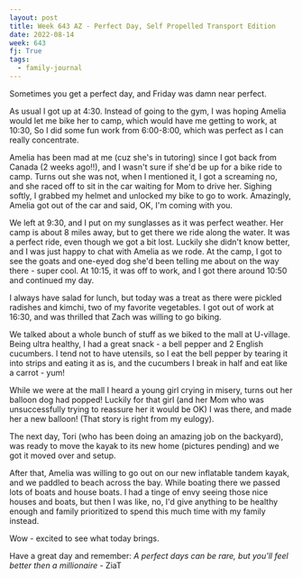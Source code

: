```yaml
---
layout: post
title: Week 643 AZ - Perfect Day, Self Propelled Transport Edition
date: 2022-08-14
week: 643
fj: True
tags:
  - family-journal
---
```


Sometimes you get a perfect day, and Friday was damn near perfect.

As usual I got up at 4:30. Instead of going to the gym, I was hoping Amelia would let me bike her to camp, which would have me getting to work, at 10:30, So I did some fun work from 6:00-8:00, which was perfect as I can really concentrate.

Amelia has been mad at me (cuz she's in tutoring) since I got back from Canada (2 weeks ago!!), and I wasn't sure if she'd be up for a bike ride to camp. Turns out she was not, when I mentioned it, I got a screaming no, and she raced off to sit in the car waiting for Mom to drive her. Sighing softly, I grabbed my helmet and unlocked my bike to go to work. Amazingly, Amelia got out of the car and said, OK, I'm coming with you.

We left at 9:30, and I put on my sunglasses as it was perfect weather. Her camp is about 8 miles away, but to get there we ride along the water. It was a perfect ride, even though we got a bit lost. Luckily she didn't know better, and I was just happy to chat with Amelia as we rode. At the camp, I got to see the goats and one-eyed dog she'd been telling me about on the way there - super cool. At 10:15, it was off to work, and I got there around 10:50 and continued my day.

I always have salad for lunch, but today was a treat as there were pickled radishes and kimchi, two of my favorite vegetables. I got out of work at 16:30, and was thrilled that Zach was willing to go biking.

We talked about a whole bunch of stuff as we biked to the mall at U-village. Being ultra healthy, I had a great snack - a bell pepper and 2 English cucumbers. I tend not to have utensils, so I eat the bell pepper by tearing it into strips and eating it as is, and the cucumbers I break in half and eat like a carrot - yum!

While we were at the mall I heard a young girl crying in misery, turns out her balloon dog had popped! Luckily for that girl (and her Mom who was unsuccessfully trying to reassure her it would be OK) I was there, and made her a new balloon! (That story is right from my eulogy).

The next day, Tori (who has been doing an amazing job on the backyard), was ready to move the kayak to its new home (pictures pending) and we got it moved over and setup.

After that, Amelia was willing to go out on our new inflatable tandem kayak, and we paddled to beach across the bay. While boating there we passed lots of boats and house boats. I had a tinge of envy seeing those nice houses and boats, but then I was like, no, I'd give anything to be healthy enough and family prioritized to spend this much time with my family instead.

Wow - excited to see what today brings.

Have a great day and remember: _A perfect days can be rare, but you'll feel better then a millionaire_ - ZiaT
